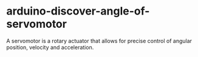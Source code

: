 arduino-discover-angle-of-servomotor
====================================

A servomotor is a rotary actuator that allows for precise control of angular position, velocity and acceleration.
